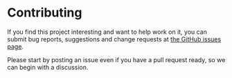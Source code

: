 # Contributing

If you find this project interesting and want to help work on it, you
can submit bug reports, suggestions and change requests at
[the GitHub issues page](https://github.com/owickstrom/oden/issues).

Please start by posting an issue even if you have a pull request ready,
so we can begin with a discussion.
